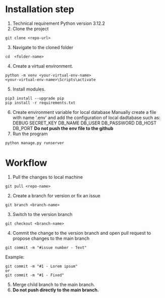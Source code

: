# Installation step
1. Technical requirement
Python version 3.12.2
2. Clone the project
```console
git clone <repo-url>
```
3. Navigate to the cloned folder
```console
cd  <folder-name>
```
4. Create a virtual environment.
```console
python -m venv <your-virtual-env-name>
<your-virtual-env-name>\Scripts\activate
```
5. Install modules.
```console
pip3 install --upgrade pip
pip install -r requirements.txt
```
6. Create environment variable for local database
Manually create a file with name '.env' and add the configuration of local dadtabase such as:
DEBUG
SECRET_KEY
DB_NAME
DB_USER
DB_PASSWORD
DB_HOST
DB_PORT
**Do not push the env file to the github** 
7. Run the program
```console
python manage.py runserver
```
# Workflow
1. Pull the changes to local machine
```console
git pull <repo-name>
```
2. Create a branch for version or fix an issue
```console
git branch <branch-name>
```
3. Switch to the version branch
```console
git checkout <branch-name>
```
4. Commit the change to the version branch and open pull request to propose changes to the main branch
```console
git commit -m "#issue number - Text"
```
Example:
```console
git commit -m "#1 - Lorem ipsum"
or
git commit -m "#1 - Fixed"
```
5. Merge child branch to the main branch.
6. **Do not push directly to the main branch.**


